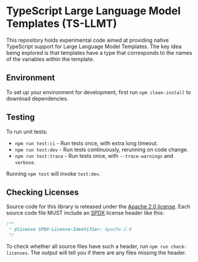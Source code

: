 # TypeScript Large Language Model Templates (TS-LLMT)

This repository holds experimental code aimed at providing native TypeScript
support for Large Language Model Templates. The key idea being explored is that
templates have a type that corresponds to the names of the variables within the
template.

## Environment

To set up your environment for development, first run `npm clean-install` to
download dependencies.

## Testing

To run unit tests:

- `npm run test:ci` - Run tests once, with extra long timeout.
- `npm run test:dev` - Run tests continuously, rerunning on code change.
- `npm run test:trace` - Run tests once, with `--trace-warnings` and `verbose`.

Running `npm test` will invoke `test:dev`.

## Checking Licenses

Source code for this library is released under the [Apache 2.0
license](https://spdx.org/licenses/Apache-2.0.html). Each source code file MUST
include an [SPDX](https://spdx.dev/) license header like this:

```ts
/**
 * @license SPDX-License-Identifier: Apache-2.0
 */
```

To check whether all source files have such a header, run `npm run
check-licenses`. The output will tell you if there are any files missing the
header.
